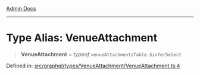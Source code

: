 [Admin Docs](/)

***

# Type Alias: VenueAttachment

> **VenueAttachment** = *typeof* `venueAttachmentsTable.$inferSelect`

Defined in: [src/graphql/types/VenueAttachment/VenueAttachment.ts:4](https://github.com/PurnenduMIshra129th/talawa-api/blob/4d9be178e903c8bd2778a802379c92eee9a2afdf/src/graphql/types/VenueAttachment/VenueAttachment.ts#L4)
